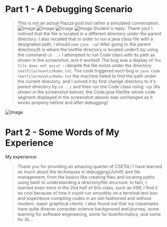 
# Part 1 - A Debugging Scenario
> This is not an actual Piazza post but rather a simulated conversation.
![Image](https://rxwy.github.io/cse15l-lab-reports/labreport5/img/piazzapost.PNG)
![Image](https://rxwy.github.io/cse15l-lab-reports/labreport5/img/piazzascreen.PNG)
![Image](https://rxwy.github.io/cse15l-lab-reports/labreport5/img/piazzadesc.PNG)
![Image](https://rxwy.github.io/cse15l-lab-reports/labreport5/img/piazzasolu2.PNG)
Student's reply:
> Thank you! I noticed that the file is located in a different directory under the parent directory. I also recalled that in order to run a java class file with a designated path, I should use ```java -cp```! After going to the parent directory(It is where the textfile directory is located under!) by using the command ```cd ../``` I attempted to run Code class with its path as shown in the screenshot, and it worked! The bug was a display of ```The file does not exist :(```despite the file exists under the directory ```textfile/novels/Kobo.txt```. The code triggered such bug is ```java Code textfile/novels/Koko.txt``` the machine failed to find the path under the current directory, and I solved it by first change directory to it's parent directory by ```cd ../``` and then run the Code class using -cp (As shown in the screenshot below), the Code.java file(the whole code segment displayed in the screenshot above) was unchanged as it works properly before and after debugging! 

![Image](https://rxwy.github.io/cse15l-lab-reports/labreport5/img/student.PNG)


# Part 2 - Some Words of My Experience

My experience:
> Thank you for providing an amazing quarter of CSE15L! I have learned so much about the techniques in debugging(JUnit!) and file management, from the basics like creating files and locating paths using bash to understanding a directory/file structure. In fact, I learned even more in the 2nd half of this class, such as VIM; I find it so cool because of how it could run smoothly on a terminal text box and experience compiling codes in an old-fashioned and without modern, super graphical clients. I also found out that my classmates have quite diverse computer science background and journey, some learning for software engineering, some for bioinformatics, and some for AI... 
